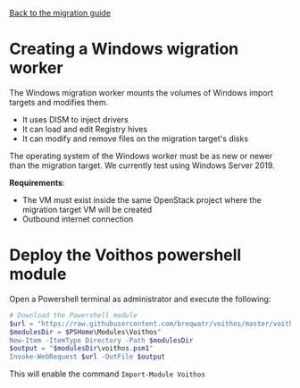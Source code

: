 [Back to the migration guide](/vmware-migration.html)


# Creating a Windows wigration worker

The Windows migration worker mounts the volumes of Windows import targets and modifies them.

- It uses DISM to inject drivers
- It can load and edit Registry hives
- It can modify and remove files on the migration target's disks

The operating system of the Windows worker must be as new or newer than the migration target. We
currently test using Windows Server 2019.

**Requirements**:

- The VM must exist inside the same OpenStack project where the migration target VM will be created
- Outbound internet connection


# Deploy the Voithos powershell module

Open a Powershell terminal as administrator and execute the following:

```ps1
# Download the Powershell module
$url = "https://raw.githubusercontent.com/breqwatr/voithos/master/voithos.psm1"
$modulesDir = $PSHome\Modules\Voithos"
New-Item -ItemType Directory -Path $modulesDir
$output = "$modulesDir\voithos.psm1"
Invoke-WebRequest $url -OutFile $output
```

This will enable the command `Import-Module Voithos`

